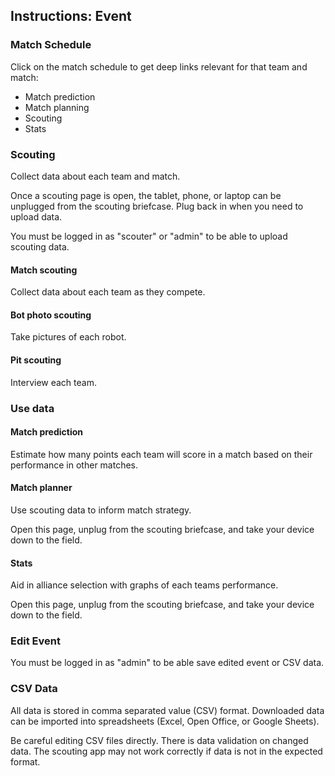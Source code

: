 ## Instructions: Event

### Match Schedule

Click on the match schedule to get deep links relevant for that team and match:

 - Match prediction
 - Match planning
 - Scouting
 - Stats

### Scouting

Collect data about each team and match. 

Once a scouting page is open, the tablet, phone, or laptop can be unplugged from the scouting briefcase. 
Plug back in when you need to upload data.

You must be logged in as "scouter" or "admin" to be able to upload scouting data.

#### Match scouting

Collect data about each team as they compete.

#### Bot photo scouting

Take pictures of each robot.

#### Pit scouting

Interview each team.

### Use data

#### Match prediction

Estimate how many points each team will score in a match based on their performance in other matches.

#### Match planner

Use scouting data to inform match strategy.

Open this page, unplug from the scouting briefcase, and take your device down to the field.

#### Stats

Aid in alliance selection with graphs of each teams performance.

Open this page, unplug from the scouting briefcase, and take your device down to the field.


### Edit Event

You must be logged in as "admin" to be able save edited event or CSV data.

### CSV Data

All data is stored in comma separated value (CSV) format. Downloaded data can be imported into spreadsheets (Excel, Open Office, or Google Sheets).

Be careful editing CSV files directly. There is data validation on changed data. The scouting app may not work correctly if data is not in the expected format.
